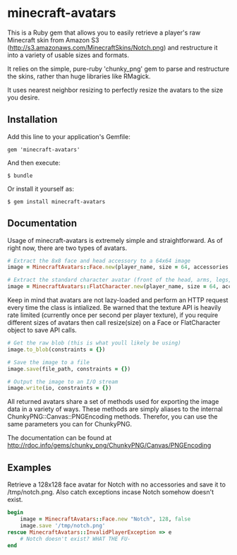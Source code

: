 # minecraft-avatars

This is a Ruby gem that allows you to easily retrieve a player's raw Minecraft skin from Amazon S3 (http://s3.amazonaws.com/MinecraftSkins/Notch.png) and restructure it into a variety of usable sizes and formats.

It relies on the simple, pure-ruby 'chunky_png' gem to parse and restructure the skins, rather than huge libraries like RMagick.

It uses nearest neighbor resizing to perfectly resize the avatars to the size you desire.

## Installation

Add this line to your application's Gemfile:

    gem 'minecraft-avatars'

And then execute:

    $ bundle

Or install it yourself as:

    $ gem install minecraft-avatars

## Documentation
Usage of minecraft-avatars is extremely simple and straightforward. As of right now, there are two types of avatars.
```ruby
# Extract the 8x8 face and head accessory to a 64x64 image
image = MinecraftAvatars::Face.new(player_name, size = 64, accessories = true)

# Extract the standard character avatar (front of the head, arms, legs, and torso) to a 32x64 image
image = MinecraftAvatars::FlatCharacter.new(player_name, size = 64, accessories = true)
```
Keep in mind that avatars are not lazy-loaded and perform an HTTP request every time the class is intialized. Be warned that the texture API is heavily rate limited (currently once per second per player texture), if you require different sizes of avatars then call resize(size) on a Face or FlatCharacter object to save API calls.
```ruby
# Get the raw blob (this is what youll likely be using)
image.to_blob(constraints = {})

# Save the image to a file
image.save(file_path, constraints = {})

# Output the image to an I/O stream
image.write(io, constraints = {})
```
All returned avatars share a set of methods used for exporting the image data in a variety of ways. 
These methods are simply aliases to the internal ChunkyPNG::Canvas::PNGEncoding methods. Therefor, you can use the same parameters you can for ChunkyPNG.

The documentation can be found at http://rdoc.info/gems/chunky_png/ChunkyPNG/Canvas/PNGEncoding
## Examples

Retrieve a 128x128 face avatar for Notch with no accessories and save it to /tmp/notch.png. Also catch exceptions incase Notch somehow doesn't exist.
```ruby
begin
    image = MinecraftAvatars::Face.new "Notch", 128, false
    image.save '/tmp/notch.png'
rescue MinecraftAvatars::InvalidPlayerException => e
    # Notch doesn't exist? WHAT THE FU-
end
```
